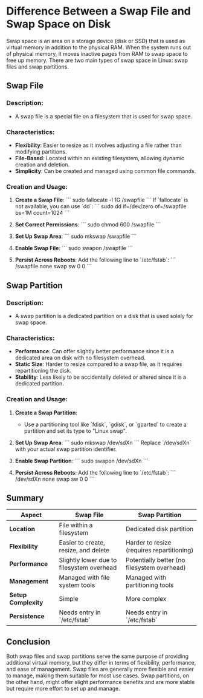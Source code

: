 
# Difference Between a Swap File and Swap Space on Disk

Swap space is an area on a storage device (disk or SSD) that is used as virtual memory in addition to the physical RAM. When the system runs out of physical memory, it moves inactive pages from RAM to swap space to free up memory. There are two main types of swap space in Linux: swap files and swap partitions.

## Swap File

### Description:
- A swap file is a special file on a filesystem that is used for swap space.

### Characteristics:
- **Flexibility**: Easier to resize as it involves adjusting a file rather than modifying partitions.
- **File-Based**: Located within an existing filesystem, allowing dynamic creation and deletion.
- **Simplicity**: Can be created and managed using common file commands.

### Creation and Usage:
1. **Create a Swap File**:
   \`\`\`
   sudo fallocate -l 1G /swapfile
   \`\`\`
   If \`fallocate\` is not available, you can use \`dd\`:
   \`\`\`
   sudo dd if=/dev/zero of=/swapfile bs=1M count=1024
   \`\`\`

2. **Set Correct Permissions**:
   \`\`\`
   sudo chmod 600 /swapfile
   \`\`\`

3. **Set Up Swap Area**:
   \`\`\`
   sudo mkswap /swapfile
   \`\`\`

4. **Enable Swap File**:
   \`\`\`
   sudo swapon /swapfile
   \`\`\`

5. **Persist Across Reboots**:
   Add the following line to \`/etc/fstab\`:
   \`\`\`
   /swapfile none swap sw 0 0
   \`\`\`

## Swap Partition

### Description:
- A swap partition is a dedicated partition on a disk that is used solely for swap space.

### Characteristics:
- **Performance**: Can offer slightly better performance since it is a dedicated area on disk with no filesystem overhead.
- **Static Size**: Harder to resize compared to a swap file, as it requires repartitioning the disk.
- **Stability**: Less likely to be accidentally deleted or altered since it is a dedicated partition.

### Creation and Usage:
1. **Create a Swap Partition**:
   - Use a partitioning tool like \`fdisk\`, \`gdisk\`, or \`gparted\` to create a partition and set its type to "Linux swap".

2. **Set Up Swap Area**:
   \`\`\`
   sudo mkswap /dev/sdXn
   \`\`\`
   Replace \`/dev/sdXn\` with your actual swap partition identifier.

3. **Enable Swap Partition**:
   \`\`\`
   sudo swapon /dev/sdXn
   \`\`\`

4. **Persist Across Reboots**:
   Add the following line to \`/etc/fstab\`:
   \`\`\`
   /dev/sdXn none swap sw 0 0
   \`\`\`

## Summary

| Aspect            | Swap File                         | Swap Partition                    |
|-------------------|-----------------------------------|-----------------------------------|
| **Location**      | File within a filesystem          | Dedicated disk partition          |
| **Flexibility**   | Easier to create, resize, and delete | Harder to resize (requires repartitioning) |
| **Performance**   | Slightly lower due to filesystem overhead | Potentially better (no filesystem overhead) |
| **Management**    | Managed with file system tools    | Managed with partitioning tools   |
| **Setup Complexity** | Simple                          | More complex                      |
| **Persistence**   | Needs entry in \`/etc/fstab\`       | Needs entry in \`/etc/fstab\`       |

## Conclusion

Both swap files and swap partitions serve the same purpose of providing additional virtual memory, but they differ in terms of flexibility, performance, and ease of management. Swap files are generally more flexible and easier to manage, making them suitable for most use cases. Swap partitions, on the other hand, might offer slight performance benefits and are more stable but require more effort to set up and manage.
